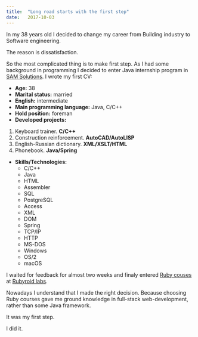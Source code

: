 ```yaml
---
title:  "Long road starts with the first step"
date:   2017-10-03
---
```


In my 38 years old I decided to change my career from Building industry to Software engineering.

The reason is dissatisfaction.

So the most complicated thing is to make first step.
As I had some background in programming I decided to enter Java internship program in [SAM Solutions][SAM].
I wrote my first CV:

- **Age:** 38
- **Marital status:** married
- **English:** intermediate
- **Main programming language:** Java, C/C++
- **Hold position:** foreman
- **Developed projects:**
1. Keyboard trainer. **C/C++**
2. Construction reinforcement. **AutoCAD/AutoLISP**
3. English-Russian dictionary. **XML/XSLT/HTML**
4. Phonebook. **Java/Spring**
- **Skills/Technologies:**
  - C/C++
  - Java
  - HTML
  - Assembler
  - SQL
  - PostgreSQL
  - Access
  - XML
  - DOM
  - Spring
  - TCP/IP
  - HTTP
  - MS-DOS
  - Windows
  - OS/2
  - macOS

I waited for feedback for almost two weeks and finaly entered [Ruby couses][Courses] at [Rubyroid labs][Rubyroid].

Nowadays I understand that I made the right decision.
Because choosing Ruby courses gave me ground knowledge in full-stack web-development, rather than some Java framework.

It was my first step.

I did it.

[SAM]: https://sam-solutions.by
[Rubyroid]: https://rubyroidlabs.com 
[Courses]: http://rubyroid.by/courses
